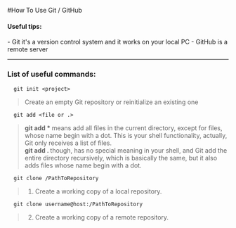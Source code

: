 #How To Use Git / GitHub

<h4>Useful tips: </h4>
- Git it's a version control system and it works on your local PC
- GitHub is a remote server

---

<b><h3>List of useful commands:</h3></b>

```
  git init <project>
```

> Create an empty Git repository or reinitialize an existing one

```
  git add <file or .>
```

> <b> git add * </b> means add all files in the current directory, except for files, whose name begin with a dot. This is your shell 
> functionality, actually, Git only receives a list of files. <br>
> <b> git add . </b> though, has no special meaning in your shell, and Git add the entire directory recursively, which is basically the 
> same, but it also adds files whose name begin with a dot.

```
  git clone /PathToRepository
```

> 1. Create a working copy of a local repository.

```
  git clone username@host:/PathToRepository
```

> 2. Create a working copy of a remote repository.

